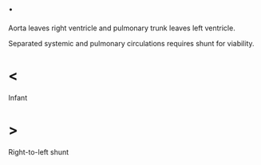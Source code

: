 # .

Aorta leaves right ventricle and pulmonary trunk leaves left ventricle.

Separated systemic and pulmonary circulations requires shunt for viability.

# <

Infant

# >

Right-to-left shunt
